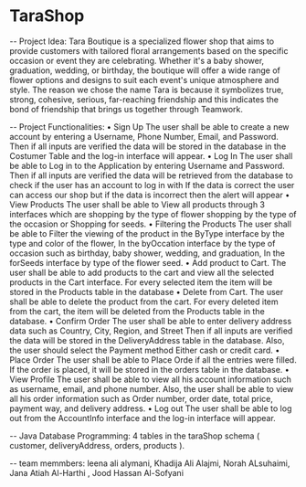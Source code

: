 # TaraShop

-- Project Idea:
Tara Boutique is a specialized flower shop that aims to provide customers
with tailored floral arrangements based on the specific occasion or event
they are celebrating. Whether it's a baby shower, graduation, wedding, or
birthday, the boutique will offer a wide range of flower options and
designs to suit each event's unique atmosphere and style.
The reason we chose the name Tara is because it symbolizes true, strong,
cohesive, serious, far-reaching friendship and this indicates the bond of
friendship that brings us together through Teamwork.

-- Project Functionalities:
•   Sign Up
The user shall be able to create a new account by entering a Username, Phone Number, Email, and Password. Then if all inputs are verified the data will be stored in the database in the Costumer Table and the log-in interface will appear.
•  Log In
The user shall be able to Log in to the Application by entering Username and Password. Then if all inputs are verified the data will be retrieved from the database to check if the user has an account to log in with If the data is correct the user can access our shop but if the data is incorrect then the alert will appear
•  View Products
The user shall be able to View all products through 3 interfaces which are shopping by the type of flower shopping by the type of the occasion or Shopping for seeds.
•   Filtering the Products
The user shall be able to Filter the viewing of the product in the
ByType interface by the type and color of the flower,
In the byOccation interface by the type of occasion such as birthday,
baby shower, wedding, and graduation,
In the forSeeds interface by type of the flower seed.
•  Add product to Cart.
The user shall be able to add products to the cart and view all the
selected products in the Cart interface.
For every selected item the item will be stored in the Products table in
the database
•  Delete from Cart.
The user shall be able to delete the product from the cart.
For every deleted item from the cart, the item will be deleted from
the Products table in the database.
•  Confirm Order
The user shall be able to enter delivery address data such as Country,
City, Region, and Street
Then if all inputs are verified the data will be stored in the
DeliveryAddress table in the database.
Also, the user should select the Payment method Either cash or credit
card.
•  Place Order
The user shall be able to Place Orde if all the entries were filled.
If the order is placed, it will be stored in the orders table in the
database.
•  View Profile
The user shall be able to view all his account information such as
username, email, and phone number.
Also, the user shall be able to view all his order information such as
Order number, order date, total price, payment way, and delivery
address.
•  Log out
The user shall be able to log out from the AccountInfo interface and the
log-in interface will appear.


-- Java Database Programming: 
4 tables in the taraShop schema ( customer, deliveryAddress, orders, products ).

-- team memmbers:
leena ali alymani,
Khadija Ali Alajmi,
Norah ALsuhaimi,
Jana Atiah Al-Harthi ,
Jood Hassan Al-Sofyani 
